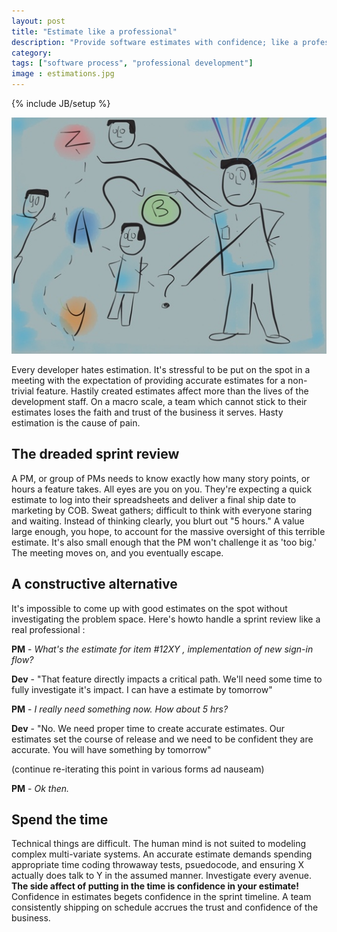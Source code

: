 ```yaml
---
layout: post
title: "Estimate like a professional"
description: "Provide software estimates with confidence; like a professional"
category: 
tags: ["software process", "professional development"]
image : estimations.jpg
---
```

{% include JB/setup %}

![explore every possibility in estimation](/images/estimations.jpg)

Every developer hates estimation. It's stressful to be put on the spot in a
meeting with the expectation of providing accurate estimates for a non-trivial
feature. Hastily created estimates affect more than the lives of the
development staff. On a macro scale, a team which cannot stick to their estimates
loses the faith and trust of the business it serves. Hasty estimation is the
cause of pain.

## The dreaded sprint review
A PM, or group of PMs needs to know exactly how many story points, or hours a
feature takes. All eyes are you on you. They're expecting a quick estimate
to log into their spreadsheets and deliver a final ship date to marketing by
COB. Sweat gathers; difficult to think with everyone staring and waiting. 
Instead of thinking clearly, you blurt out "5 hours." A value large enough, you hope,
to account for the massive oversight of this terrible estimate. It's also small
enough that the PM won't challenge it as 'too big.' The meeting moves on, and 
you eventually escape.

## A constructive alternative
It's impossible to come up with good estimates on the spot without
investigating the problem space. Here's howto handle a sprint
review like a real professional :

**PM** - *What's the estimate for item #12XY , implementation of new sign-in flow?*

**Dev** - "That feature directly impacts a critical path. We'll need some time to
fully investigate it's impact. I can have a estimate by tomorrow"

**PM** - *I really need something now. How about 5 hrs?*

**Dev** - "No. We need proper time to create accurate estimates. Our
estimates set the course of release and we need to be confident they are
accurate. You will have something by tomorrow" 

(continue re-iterating this point in various forms ad nauseam)

**PM** - *Ok then.*

## Spend the time
Technical things are difficult. The human mind is not suited to 
modeling complex multi-variate systems. An accurate estimate demands
spending appropriate time coding throwaway tests, psuedocode, and ensuring X
actually does talk to Y in the assumed manner. Investigate every avenue. **The
side affect of putting in the time is confidence in your estimate!** Confidence
in estimates begets confidence in the sprint timeline. A team consistently shipping
on schedule accrues the trust and confidence of the business.
